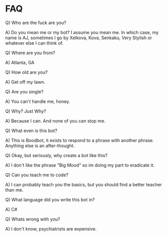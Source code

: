 # FAQ

Q) Who are the fuck are you?

A) Do you mean me or my bot? I assume you mean me. In which case, my name is AJ, sometimes I go by 
Xelkova, Kova, Senkaku, Very Stylish or whatever else I can think of.

Q) Where are you from?

A) Atlanta, GA


Q) How old are you?

A) Get off my lawn.


Q) Are you single?

A) You can't handle me, honey.


Q) Why? Just Why?

A) Because I can. And none of you can stop me.


Q) What even is this bot?

A) This is Boodbot, it exists to respond to a phrase with another phrase. Anything else is an after-thought.


Q) Okay, but seriously, why create a bot like this?

A) I don't like the phrase "Big Mood" so im doing my part to eradicate it.


Q) Can you teach me to code?

A) I can probably teach you the basics, but you should find a better teacher than me.


Q) What language did you write this bot in?

A) C#


Q) Whats wrong with you?

A) I don't know, psychiatrists are expensive.
